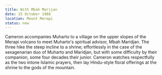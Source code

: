 ```yaml
---
title: With Mbah Marijan
date: 15 October 1988
location: Mount Merapi
status: new
---
```


Cameron accompanies Muharto to a village on the upper slopes of the Merapi volcano to meet Muharto's spiritual advisor, Mbah Maridjan. The three hike the steep incline to a shrine; effortlessly in the case of the sexagenarian duo of Muharto and Maridjan, but with some difficulty by their companion, some four decades their junior. Cameron watches respectfully as the two intone Islamic prayers, then lay Hindu-style floral offerings at the shrine to the gods of the mountain.



